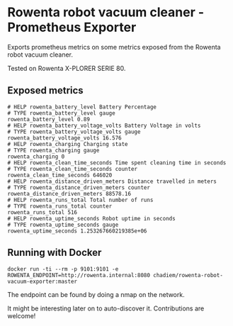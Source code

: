 # Rowenta robot vacuum cleaner - Prometheus Exporter

Exports prometheus metrics on some metrics exposed from the Rowenta robot vacuum cleaner.

Tested on Rowenta X-PLORER SERIE 80.

## Exposed metrics

```
# HELP rowenta_battery_level Battery Percentage
# TYPE rowenta_battery_level gauge
rowenta_battery_level 0.89
# HELP rowenta_battery_voltage_volts Battery Voltage in volts
# TYPE rowenta_battery_voltage_volts gauge
rowenta_battery_voltage_volts 16.576
# HELP rowenta_charging Charging state
# TYPE rowenta_charging gauge
rowenta_charging 0
# HELP rowenta_clean_time_seconds Time spent cleaning time in seconds
# TYPE rowenta_clean_time_seconds counter
rowenta_clean_time_seconds 646020
# HELP rowenta_distance_driven_meters Distance travelled in meters
# TYPE rowenta_distance_driven_meters counter
rowenta_distance_driven_meters 88578.16
# HELP rowenta_runs_total Total number of runs
# TYPE rowenta_runs_total counter
rowenta_runs_total 516
# HELP rowenta_uptime_seconds Robot uptime in seconds
# TYPE rowenta_uptime_seconds gauge
rowenta_uptime_seconds 1.253267660219385e+06
```

## Running with Docker

`docker run -ti --rm -p 9101:9101 -e ROWENTA_ENDPOINT=http://rowenta.internal:8080 chadiem/rowenta-robot-vacuum-exporter:master`

The endpoint can be found by doing a nmap on the network.

It might be interesting later on to auto-discover it. Contributions are welcome!